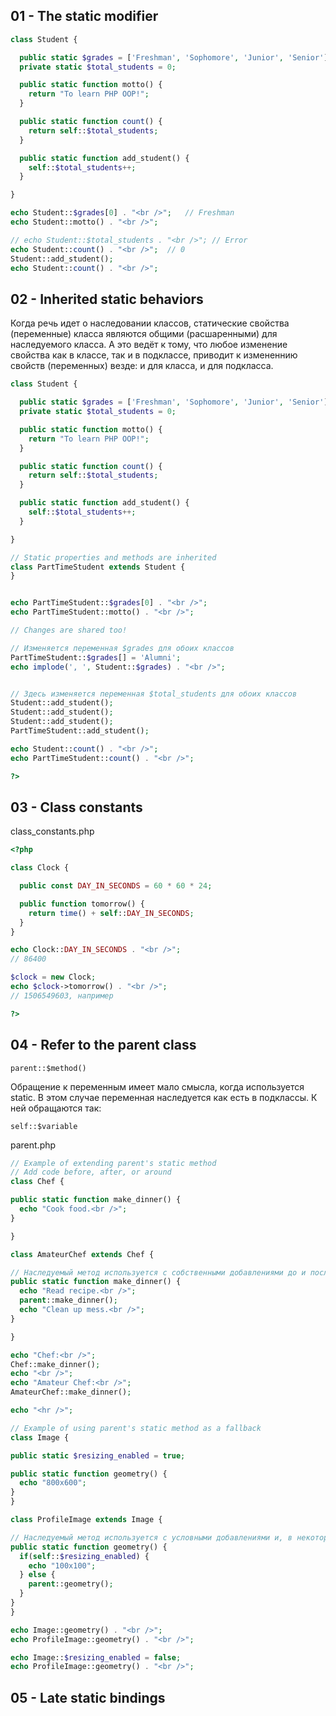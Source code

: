 ## 01 - The static modifier

```php
class Student {

  public static $grades = ['Freshman', 'Sophomore', 'Junior', 'Senior'];
  private static $total_students = 0;

  public static function motto() {
    return "To learn PHP OOP!";
  }

  public static function count() {
    return self::$total_students;
  }

  public static function add_student() {
    self::$total_students++;
  }

}

echo Student::$grades[0] . "<br />";   // Freshman 
echo Student::motto() . "<br />";

// echo Student::$total_students . "<br />"; // Error
echo Student::count() . "<br />";  // 0
Student::add_student();
echo Student::count() . "<br />";
```

## 02 - Inherited static behaviors

Когда речь идет о наследовании классов, статические свойства (переменные) класса являются общими (расшаренными) для наследуемого класса. А это ведёт к тому, что любое изменение свойства как в классе, так и в подклассе, приводит к измененнию свойств (переменных) везде: и для класса, и для подкласса.  

```php
class Student {

  public static $grades = ['Freshman', 'Sophomore', 'Junior', 'Senior'];
  private static $total_students = 0;

  public static function motto() {
    return "To learn PHP OOP!";
  }

  public static function count() {
    return self::$total_students;
  }

  public static function add_student() {
    self::$total_students++;
  }

}

// Static properties and methods are inherited
class PartTimeStudent extends Student {
}


echo PartTimeStudent::$grades[0] . "<br />";
echo PartTimeStudent::motto() . "<br />";

// Changes are shared too!

// Изменяется переменная $grades для обоих классов
PartTimeStudent::$grades[] = 'Alumni';
echo implode(', ', Student::$grades) . "<br />";


// Здесь изменяется переменная $total_students для обоих классов
Student::add_student();
Student::add_student();
Student::add_student();
PartTimeStudent::add_student();

echo Student::count() . "<br />";
echo PartTimeStudent::count() . "<br />";

?>
```

## 03 - Class constants

class_constants.php

```php
<?php

class Clock {

  public const DAY_IN_SECONDS = 60 * 60 * 24;

  public function tomorrow() {
    return time() + self::DAY_IN_SECONDS;
  }
}

echo Clock::DAY_IN_SECONDS . "<br />";
// 86400

$clock = new Clock;
echo $clock->tomorrow() . "<br />";
// 1506549603, например

?>
```

## 04 - Refer to the parent class

    parent::$method()

  Обращение к переменным имеет мало смысла, когда используется static. В этом случае переменная наследуется как есть в подклассы. К ней обращаются так:  

    self::$variable

  parent.php

  ```php
// Example of extending parent's static method
// Add code before, after, or around
class Chef {

  public static function make_dinner() {
    echo "Cook food.<br />";
  }

}

class AmateurChef extends Chef {

// Наследуемый метод используется с собственными добавлениями до и после родительского метода
  public static function make_dinner() {
    echo "Read recipe.<br />";
    parent::make_dinner();
    echo "Clean up mess.<br />";
  }

}

echo "Chef:<br />";
Chef::make_dinner();
echo "<br />";
echo "Amateur Chef:<br />";
AmateurChef::make_dinner();

echo "<hr />";

// Example of using parent's static method as a fallback
class Image {

  public static $resizing_enabled = true;

  public static function geometry() {
    echo "800x600";
  }
}

class ProfileImage extends Image {

// Наследуемый метод используется с условными добавлениями и, в некоторых случаях, вызывает родительский метод
  public static function geometry() {
    if(self::$resizing_enabled) {
      echo "100x100";
    } else {
      parent::geometry();
    }
  }
}

echo Image::geometry() . "<br />";
echo ProfileImage::geometry() . "<br />";

echo Image::$resizing_enabled = false;
echo ProfileImage::geometry() . "<br />";
  ```

## 05 - Late static bindings


